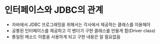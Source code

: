 # 인터페이스와 JDBC의 관계
- 자바에서 JDBC 프로그래밍을 위해서는 각사에서 제공하는 클래스를 이용해야
- 공통된 인터페이스를 제공하고 각 벤더가 구현 클래스를 만들게 함(Driver class)
- 통일된 메소드 이름을 사용하게 되고 구현 내용은 알 필요없음